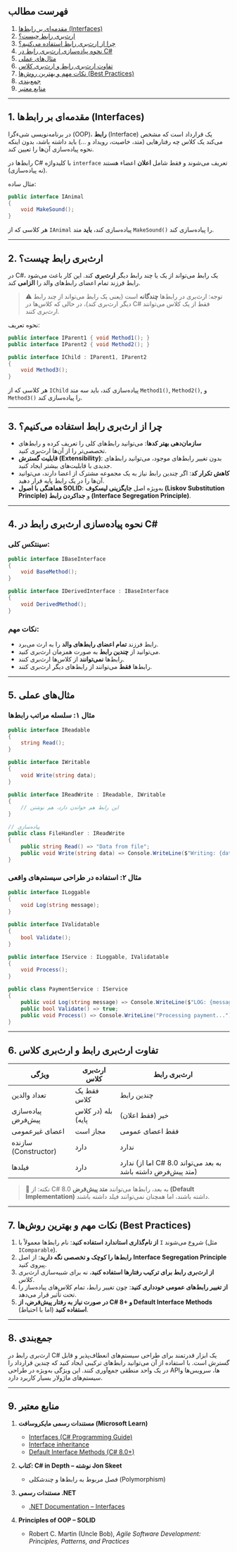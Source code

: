 ﻿
## فهرست مطالب

1. [مقدمه‌ای بر رابط‌ها (Interfaces)](#1-مقدمه‌ای-بر-رابط‌ها-interfaces)
2. [ارث‌بری رابط چیست؟](#2-ارث‌بری-رابط-چیست)
3. [چرا از ارث‌بری رابط استفاده می‌کنیم؟](#3-چرا-از-ارث‌بری-رابط-استفاده-می‌کنیم)
4. [نحوه پیاده‌سازی ارث‌بری رابط در C#](#4-نحوه-پیاده‌سازی-ارث‌بری-رابط-در-c)
5. [مثال‌های عملی](#5-مثال‌های-عملی)
6. [تفاوت ارث‌بری رابط و ارث‌بری کلاس](#6-تفاوت-ارث‌بری-رابط-و-ارث‌بری-کلاس)
7. [نکات مهم و بهترین روش‌ها (Best Practices)](#7-نکات-مهم-و-بهترین-روش‌ها-best-practices)
8. [جمع‌بندی](#8-جمع‌بندی)
9. [منابع معتبر](#9-منابع-معتبر)

---

## 1. مقدمه‌ای بر رابط‌ها (Interfaces)

در برنامه‌نویسی شیءگرا (OOP)، **رابط** (Interface) یک قرارداد است که مشخص می‌کند یک کلاس چه رفتارهایی (متد، خاصیت، رویداد و ...) باید داشته باشد، بدون اینکه نحوه پیاده‌سازی آن‌ها را تعیین کند.

رابط‌ها در C# با کلیدواژه `interface` تعریف می‌شوند و فقط شامل **اعلان** اعضاء هستند (نه پیاده‌سازی).

مثال ساده:

```csharp
public interface IAnimal
{
    void MakeSound();
}
```

هر کلاسی که از `IAnimal` پیاده‌سازی کند، **باید** متد `MakeSound()` را پیاده‌سازی کند.

---

## 2. ارث‌بری رابط چیست؟

در C#، یک رابط می‌تواند از یک یا چند رابط دیگر **ارث‌بری** کند. این کار باعث می‌شود رابط فرزند تمام اعضای رابط‌های والد را **الزامی** کند.

> ⚠️ توجه: ارث‌بری در رابط‌ها **چندگانه** است (یعنی یک رابط می‌تواند از چند رابط دیگر ارث‌بری کند)، در حالی که کلاس‌ها در C# فقط از یک کلاس می‌توانند ارث‌بری کنند.

نحوه تعریف:

```csharp
public interface IParent1 { void Method1(); }
public interface IParent2 { void Method2(); }

public interface IChild : IParent1, IParent2
{
    void Method3();
}
```

هر کلاسی که از `IChild` پیاده‌سازی کند، باید سه متد `Method1()`, `Method2()`, و `Method3()` را پیاده‌سازی کند.

---

## 3. چرا از ارث‌بری رابط استفاده می‌کنیم؟

- **سازمان‌دهی بهتر کدها**: می‌توانید رابط‌های کلی را تعریف کرده و رابط‌های تخصصی‌تر را از آن‌ها ارث‌بری کنید.
- **قابلیت گسترش (Extensibility)**: بدون تغییر رابط‌های موجود، می‌توانید رابط‌های جدیدی با قابلیت‌های بیشتر ایجاد کنید.
- **کاهش تکرار کد**: اگر چندین رابط نیاز به یک مجموعه مشترک از اعضا دارند، می‌توانید آن‌ها را در یک رابط پایه قرار دهید.
- **هماهنگی با اصول SOLID**: به‌ویژه اصل **جایگزینی لیسکوف (Liskov Substitution Principle)** و **جداکردن رابط (Interface Segregation Principle)**.

---

## 4. نحوه پیاده‌سازی ارث‌بری رابط در C#

### سینتکس کلی:

```csharp
public interface IBaseInterface
{
    void BaseMethod();
}

public interface IDerivedInterface : IBaseInterface
{
    void DerivedMethod();
}
```

### نکات مهم:
- رابط فرزند **تمام اعضای رابط‌های والد** را به ارث می‌برد.
- می‌توانید از **چندین رابط** به صورت همزمان ارث‌بری کنید.
- رابط‌ها **نمی‌توانند** از کلاس‌ها ارث‌بری کنند.
- رابط‌ها **فقط** می‌توانند از رابط‌های دیگر ارث‌بری کنند.

---

## 5. مثال‌های عملی

### مثال ۱: سلسله مراتب رابط‌ها

```csharp
public interface IReadable
{
    string Read();
}

public interface IWritable
{
    void Write(string data);
}

public interface IReadWrite : IReadable, IWritable
{
    // این رابط هم خواندن دارد، هم نوشتن
}

// پیاده‌سازی
public class FileHandler : IReadWrite
{
    public string Read() => "Data from file";
    public void Write(string data) => Console.WriteLine($"Writing: {data}");
}
```

### مثال ۲: استفاده در طراحی سیستم‌های واقعی

```csharp
public interface ILoggable
{
    void Log(string message);
}

public interface IValidatable
{
    bool Validate();
}

public interface IService : ILoggable, IValidatable
{
    void Process();
}

public class PaymentService : IService
{
    public void Log(string message) => Console.WriteLine($"LOG: {message}");
    public bool Validate() => true;
    public void Process() => Console.WriteLine("Processing payment...");
}
```

---

## 6. تفاوت ارث‌بری رابط و ارث‌بری کلاس

| ویژگی | ارث‌بری کلاس | ارث‌بری رابط |
|--------|----------------|----------------|
| تعداد والدین | فقط یک کلاس | چندین رابط |
| پیاده‌سازی پیش‌فرض | بله (در کلاس پایه) | خیر (فقط اعلان) |
| اعضای غیرعمومی | مجاز است | فقط اعضای عمومی |
| سازنده (Constructor) | دارد | ندارد |
| فیلدها | دارد | ندارد (اما از C# 8.0 به بعد می‌تواند متد پیش‌فرض داشته باشد) |

> 📌 نکته: از C# 8.0 به بعد، رابط‌ها می‌توانند **متد پیش‌فرض (Default Implementation)** داشته باشند، اما همچنان نمی‌توانند فیلد داشته باشند.

---

## 7. نکات مهم و بهترین روش‌ها (Best Practices)

1. **از نام‌گذاری استاندارد استفاده کنید**: نام رابط‌ها معمولاً با `I` شروع می‌شوند (مثل `IComparable`).
2. **رابط‌ها را کوچک و تخصصی نگه دارید**: از اصل **Interface Segregation Principle** پیروی کنید.
3. **از ارث‌بری رابط برای ترکیب رفتارها استفاده کنید**، نه برای شبیه‌سازی ارث‌بری کلاس.
4. **از تغییر رابط‌های عمومی خودداری کنید**: چون تغییر رابط، تمام کلاس‌های پیاده‌ساز را تحت تأثیر قرار می‌دهد.
5. **در صورت نیاز به رفتار پیش‌فرض، از C# 8+ و Default Interface Methods استفاده کنید** (اما با احتیاط).

---

## 8. جمع‌بندی

ارث‌بری رابط در C# یک ابزار قدرتمند برای طراحی سیستم‌های انعطاف‌پذیر و قابل گسترش است. با استفاده از آن می‌توانید رابط‌های ترکیبی ایجاد کنید که چندین قرارداد را در یک واحد منطقی جمع‌آوری کنند. این ویژگی به‌ویژه در طراحی APIها، سرویس‌ها و سیستم‌های ماژولار بسیار کاربرد دارد.

---

## 9. منابع معتبر

1. **مستندات رسمی مایکروسافت (Microsoft Learn)**  
   - [Interfaces (C# Programming Guide)](https://learn.microsoft.com/en-us/dotnet/csharp/programming-guide/interfaces/)  
   - [Interface inheritance](https://learn.microsoft.com/en-us/dotnet/csharp/programming-guide/interfaces/explicit-interface-implementation#interface-inheritance)  
   - [Default Interface Methods (C# 8.0+)](https://learn.microsoft.com/en-us/dotnet/csharp/whats-new/tutorials/default-interface-methods)

2. **کتاب: C# in Depth – نوشته Jon Skeet**  
   - فصل مربوط به رابط‌ها و چندشکلی (Polymorphism)

3. **مستندات رسمی .NET**  
   - [.NET Documentation – Interfaces](https://learn.microsoft.com/en-us/dotnet/standard/design-guidelines/interfaces)

4. **Principles of OOP – SOLID**  
   - Robert C. Martin (Uncle Bob), *Agile Software Development: Principles, Patterns, and Practices*
